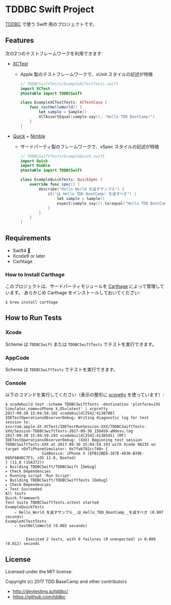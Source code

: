 TDDBC Swift Project
===================

[TDDBC](http://devtesting.jp/tddbc/) で使う Swift 用のプロジェクトです。



Features
--------

次の2つのテストフレームワークを利用できます:

- [XCTest](https://developer.apple.com/documentation/xctest)
    - Apple 製のテストフレームワークで、xUnit スタイルの記述が特徴

        ```swift
        // TDDBCSwiftTests/ExampleXCTestTests.swift
        import XCTest
        @testable import TDDBCSwift

        class ExampleXCTestTests: XCTestCase {
            func testHelloWorld() {
                let sample = Sample()
                XCTAssertEqual(sample.say(), "Hello TDD BootCamp!")
            }
        }
        ```


- [Quick](https://github.com/Quick/Quick) + [Nimble](https://github.com/Quick/Nimble)
    - サードパーティ製のフレームワークで、xSpec スタイルの記述が特徴

        ```swift
        // TDDBCSwiftTests/ExampleQuick.swift
        import Quick
        import Nimble
        @testable import TDDBCSwift

        class ExampleQuickTests: QuickSpec {
            override func spec() {
                describe("Hello World を返すサンプル") {
                    it("は Hello TDD BootCamp! を返すべき") {
                        let sample = Sample()
                        expect(sample.say()).to(equal("Hello TDD BootCamp!"))
                    }
                }
            }
        }
        ```



Requirements
-----------

- Swift4 🎉
- Xcode9 or later
- Carhtage



### How to Install Carthage

このプロジェクトは、サードパーティモジュールを [Carthage](https://github.com/Carthage/Carthage) によって管理しています。
あらかじめ Carthage をインストールしておいてください:


```console
$ brew install carthage
```



How to Run Tests
----------------
### Xcode

Scheme は `TDDBCSwift` または `TDDBCSwiftTests` でテストを実行できます。



### AppCode

Scheme は `TDDBCSwiftTests` でテストを実行できます。



### Console

以下のコマンドを実行してください（表示の整形に [xcpretty](https://github.com/supermarin/xcpretty) を使っています）:

```console
$ xcodebuild test -scheme TDDBCSwiftTests -destination 'platform=iOS Simulator,name=iPhone X,OS=latest' | xcpretty
2017-09-30 15:04:59.192 xcodebuild[2542:4138788]  IDETestOperationsObserverDebug: Writing diagnostic log for test session to:
xxx/com.apple.dt.XCTest/IDETestRunSession-XXX/TDDBCSwiftTests-XXX/Session-TDDBCSwiftTests-2017-09-30_150459-aMdesu.log
2017-09-30 15:04:59.193 xcodebuild[2542:4138545] [MT] IDETestOperationsObserverDebug: (XXX) Beginning test session TDDBCSwiftTests-XXX at 2017-09-30 15:04:59.193 with Xcode 9A235 on target <DVTiPhoneSimulator: 0x7fab792cc740> {
                SimDevice: iPhone X (EFB12BE8-167E-4630-B39E-085F6B4DC7F3, iOS 11.0, Booted)
} (11.0 (15A372))
▸ Building TDDBCSwift/TDDBCSwift [Debug]
▸ Check Dependencies
▸ Running script 'Run Script'
▸ Building TDDBCSwift/TDDBCSwiftTests [Debug]
▸ Check Dependencies
▸ Test Succeeded
All tests
Quick.framework
Test Suite TDDBCSwiftTests.xctest started
ExampleQuickTests
    ✓ Hello_World_を返すサンプル__は_Hello_TDD_BootCamp__を返すべき (0.007 seconds)
ExampleXCTestTests
    ✓ testHelloWorld (0.002 seconds)


         Executed 2 tests, with 0 failures (0 unexpected) in 0.009 (0.012) seconds
```



License
-------

Licensed under the MIT license.

Copyright (c) 2017 TDD BaseCamp and other contributors

- http://devtesting.jp/tddbc/
- https://github.com/tddbc
